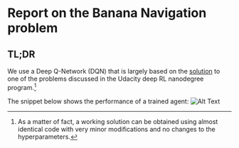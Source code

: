 # Report on the Banana Navigation problem

## TL;DR
We use a Deep Q-Network (DQN) that is largely based on the [solution](https://github.com/udacity/deep-reinforcement-learning/tree/master/dqn/solution) to one of the problems discussed in the Udacity deep RL nanodegree program.[^1]

The snippet below shows the performance of a trained agent:
![Alt Text]()

[^1]: As a matter of fact, a working solution can be obtained using almost identical code with very minor modifications and no changes to the hyperparameters.
